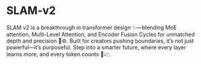 # SLAM-v2
SLAM v2 is a breakthrough in transformer design ✨—blending MoE attention, Multi-Level Attention, and Encoder Fusion Cycles for unmatched depth and precision 🧠⚙️. Built for creators pushing boundaries, it’s not just powerful—it’s purposeful. Step into a smarter future, where every layer learns more, and every token counts 🚀📈.
